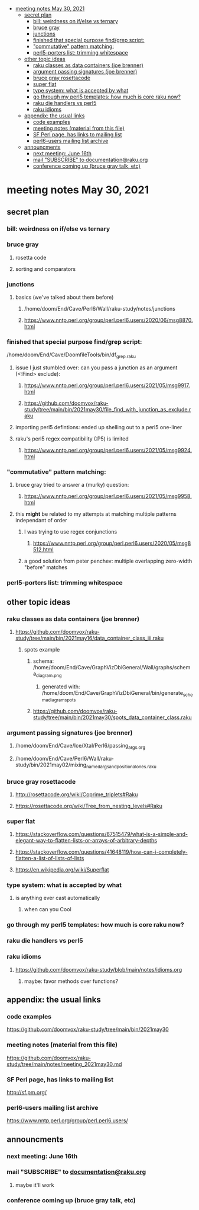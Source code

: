- [meeting notes May 30, 2021](#orgf869c02)
  - [secret plan](#orgfe9391d)
    - [bill: weirdness on if/else vs ternary](#org97321eb)
    - [bruce gray](#org6ad924a)
    - [junctions](#orgf1ff8b5)
    - [finished that special purpose find/grep script:](#org4022755)
    - ["commutative" pattern matching:](#orge26a6ea)
    - [perl5-porters list: trimming whitespace](#org10b9ad2)
  - [other topic ideas](#org9c26f86)
    - [raku classes as data containers (joe brenner)](#orged90a93)
    - [argument passing signatures (joe brenner)](#orged0654e)
    - [bruce gray rosettacode](#org98ce05e)
    - [super flat](#org760948c)
    - [type system: what is accepted by what](#orgf4c9ce9)
    - [go through my perl5 templates: how much is core raku now?](#org47ae1fb)
    - [raku die handlers vs perl5](#org1a5b70f)
    - [raku idioms](#org028305c)
  - [appendix: the usual links](#org7915bf2)
    - [code examples](#org4d4cc52)
    - [meeting notes (material from this file)](#orge9840c4)
    - [SF Perl page, has links to mailing list](#org9c5bd8f)
    - [perl6-users mailing list archive](#org6f17217)
  - [announcments](#org360f663)
    - [next meeting: June 16th](#org1ac838e)
    - [mail "SUBSCRIBE" to documentation@raku.org](#orge298654)
    - [conference coming up (bruce gray talk, etc)](#org1766f1b)


<a id="orgf869c02"></a>

# meeting notes May 30, 2021


<a id="orgfe9391d"></a>

## secret plan


<a id="org97321eb"></a>

### bill: weirdness on if/else vs ternary


<a id="org6ad924a"></a>

### bruce gray

1.  rosetta code

2.  sorting and comparators


<a id="orgf1ff8b5"></a>

### junctions

1.  basics (we've talked about them before)

    1.  /home/doom/End/Cave/Perl6/Wall/raku-study/notes/junctions
    
    2.  <https://www.nntp.perl.org/group/perl.perl6.users/2020/06/msg8870.html>


<a id="org4022755"></a>

### finished that special purpose find/grep script:

/home/doom/End/Cave/DoomfileTools/bin/df<sub>grep.raku</sub>

1.  issue I just stumbled over: can you pass a junction as an argument (<:Find> exclude):

    1.  <https://www.nntp.perl.org/group/perl.perl6.users/2021/05/msg9917.html>
    
    2.  <https://github.com/doomvox/raku-study/tree/main/bin/2021may30/file_find_with_junction_as_exclude.raku>

2.  importing perl5 defintions: ended up shelling out to a perl5 one-liner

3.  raku's perl5 regex compatibility (:P5) is limited

    1.  <https://www.nntp.perl.org/group/perl.perl6.users/2021/05/msg9924.html>


<a id="orge26a6ea"></a>

### "commutative" pattern matching:

1.  bruce gray tried to answer a (murky) question:

    1.  <https://www.nntp.perl.org/group/perl.perl6.users/2021/05/msg9958.html>

2.  this **might** be related to my attempts at matching multiple patterns independant of order

    1.  I was trying to use regex conjunctions
    
        1.  <https://www.nntp.perl.org/group/perl.perl6.users/2020/05/msg8512.html>
    
    2.  a good solution from peter penchev: multiple overlapping zero-width "before" matches


<a id="org10b9ad2"></a>

### perl5-porters list: trimming whitespace


<a id="org9c26f86"></a>

## other topic ideas


<a id="orged90a93"></a>

### raku classes as data containers (joe brenner)

1.  <https://github.com/doomvox/raku-study/tree/main/bin/2021may16/data_container_class_iii.raku>

    1.  spots example
    
        1.  schema: /home/doom/End/Cave/GraphVizDbiGeneral/Wall/graphs/schema<sub>diagram.png</sub>
        
            1.  generated with: /home/doom/End/Cave/GraphVizDbiGeneral/bin/generate<sub>schema</sub><sub>diagram</sub><sub>spots</sub>
        
        2.  <https://github.com/doomvox/raku-study/tree/main/bin/2021may30/spots_data_container_class.raku>


<a id="orged0654e"></a>

### argument passing signatures (joe brenner)

1.  /home/doom/End/Cave/Ice/Xtal/Perl6/passing<sub>args.org</sub>

2.  /home/doom/End/Cave/Perl6/Wall/raku-study/bin/2021may02/mixing<sub>named</sub><sub>args</sub><sub>and</sub><sub>positional</sub><sub>ones.raku</sub>


<a id="org98ce05e"></a>

### bruce gray rosettacode

1.  <http://rosettacode.org/wiki/Coprime_triplets#Raku>

2.  <https://rosettacode.org/wiki/Tree_from_nesting_levels#Raku>


<a id="org760948c"></a>

### super flat

1.  <https://stackoverflow.com/questions/67515479/what-is-a-simple-and-elegant-way-to-flatten-lists-or-arrays-of-arbitrary-depths>

2.  <https://stackoverflow.com/questions/41648119/how-can-i-completely-flatten-a-list-of-lists-of-lists>

3.  <https://en.wikipedia.org/wiki/Superflat>


<a id="orgf4c9ce9"></a>

### type system: what is accepted by what

1.  is anything ever cast automatically

    1.  when can you Cool


<a id="org47ae1fb"></a>

### go through my perl5 templates: how much is core raku now?


<a id="org1a5b70f"></a>

### raku die handlers vs perl5


<a id="org028305c"></a>

### raku idioms

1.  <https://github.com/doomvox/raku-study/blob/main/notes/idioms.org>

    1.  maybe: favor methods over functions?


<a id="org7915bf2"></a>

## appendix: the usual links


<a id="org4d4cc52"></a>

### code examples

<https://github.com/doomvox/raku-study/tree/main/bin/2021may30>


<a id="orge9840c4"></a>

### meeting notes (material from this file)

<https://github.com/doomvox/raku-study/tree/main/notes/meeting_2021may30.md>


<a id="org9c5bd8f"></a>

### SF Perl page, has links to mailing list

<http://sf.pm.org/>


<a id="org6f17217"></a>

### perl6-users mailing list archive

<https://www.nntp.perl.org/group/perl.perl6.users/>


<a id="org360f663"></a>

## announcments


<a id="org1ac838e"></a>

### next meeting: June 16th


<a id="orge298654"></a>

### mail "SUBSCRIBE" to documentation@raku.org

1.  maybe it'll work


<a id="org1766f1b"></a>

### conference coming up (bruce gray talk, etc)
